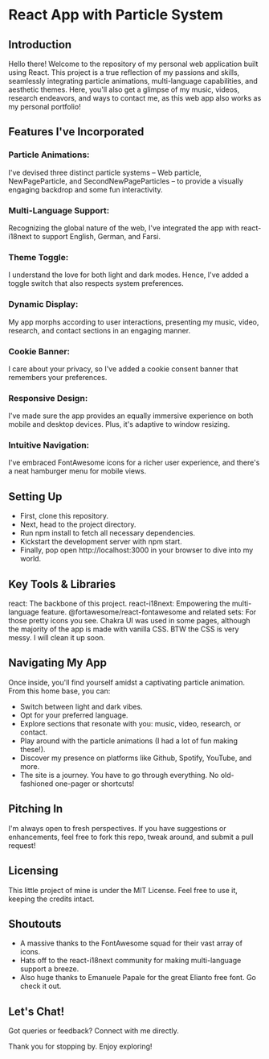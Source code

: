 # React App with Particle System

## Introduction

Hello there! Welcome to the repository of my personal web application built using React. This project is a true reflection of my passions and skills, seamlessly integrating particle animations, multi-language capabilities, and aesthetic themes. Here, you'll also get a glimpse of my music, videos, research endeavors, and ways to contact me, as this web app also works as my personal portfolio!

## Features I've Incorporated

### Particle Animations:

I've devised three distinct particle systems – Web particle, NewPageParticle, and SecondNewPageParticles – to provide a visually engaging backdrop and some fun interactivity.

### Multi-Language Support:

Recognizing the global nature of the web, I've integrated the app with react-i18next to support English, German, and Farsi.

### Theme Toggle:

I understand the love for both light and dark modes. Hence, I've added a toggle switch that also respects system preferences.

### Dynamic Display:

My app morphs according to user interactions, presenting my music, video, research, and contact sections in an engaging manner.

### Cookie Banner:

I care about your privacy, so I've added a cookie consent banner that remembers your preferences.

### Responsive Design:

I've made sure the app provides an equally immersive experience on both mobile and desktop devices. Plus, it's adaptive to window resizing.

### Intuitive Navigation:

I've embraced FontAwesome icons for a richer user experience, and there's a neat hamburger menu for mobile views.

## Setting Up

- First, clone this repository.
- Next, head to the project directory.
- Run npm install to fetch all necessary dependencies.
- Kickstart the development server with npm start.
- Finally, pop open http://localhost:3000 in your browser to dive into my world.

## Key Tools & Libraries

react: The backbone of this project.
react-i18next: Empowering the multi-language feature.
@fortawesome/react-fontawesome and related sets: For those pretty icons you see.
Chakra UI was used in some pages, although the majority of the app is made with vanilla CSS. BTW the CSS is very messy. I will clean it up soon.

## Navigating My App

Once inside, you'll find yourself amidst a captivating particle animation. From this home base, you can:

- Switch between light and dark vibes.
- Opt for your preferred language.
- Explore sections that resonate with you: music, video, research, or contact.
- Play around with the particle animations (I had a lot of fun making these!).
- Discover my presence on platforms like Github, Spotify, YouTube, and more.
- The site is a journey. You have to go through everything. No old-fashioned one-pager or shortcuts!

## Pitching In

I'm always open to fresh perspectives. If you have suggestions or enhancements, feel free to fork this repo, tweak around, and submit a pull request!

## Licensing

This little project of mine is under the MIT License. Feel free to use it, keeping the credits intact.

## Shoutouts

- A massive thanks to the FontAwesome squad for their vast array of icons.
- Hats off to the react-i18next community for making multi-language support a breeze.
- Also huge thanks to Emanuele Papale for the great Elianto free font. Go check it out.

## Let's Chat!

Got queries or feedback? Connect with me directly.

Thank you for stopping by. Enjoy exploring!
